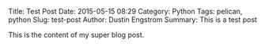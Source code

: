 Title: Test Post
Date: 2015-05-15 08:29
Category: Python
Tags: pelican, python
Slug: test-post
Author: Dustin Engstrom
Summary: This is a test post

This is the content of my super blog post.